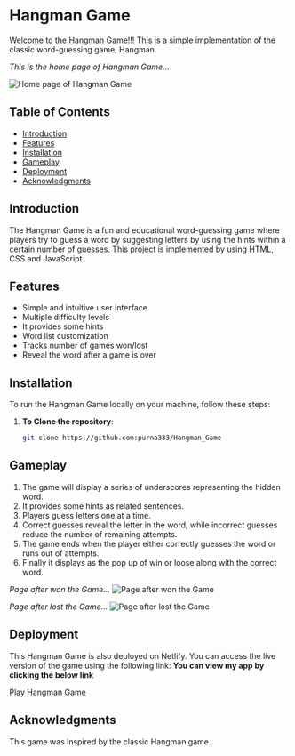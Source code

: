 # Hangman Game

Welcome to the Hangman Game!!! This is a simple implementation of the classic word-guessing game, Hangman.

_This is the home page of Hangman Game..._

![Home page of Hangman Game](https://github.com/purna333/Hangman_Game/blob/master/Assets/SS%20of%20Home%20page.png)

## Table of Contents

- [Introduction](#introduction)
- [Features](#features)
- [Installation](#installation)
- [Gameplay](#gameplay)
- [Deployment](#deployment)
- [Acknowledgments](#acknowledgments)

## Introduction

The Hangman Game is a fun and educational word-guessing game where players try to guess a word by suggesting letters by using the hints within a certain number of guesses. This project is implemented by using HTML, CSS and JavaScript.

## Features

- Simple and intuitive user interface
- Multiple difficulty levels
- It provides some hints
- Word list customization
- Tracks number of games won/lost
- Reveal the word after a game is over

## Installation

To run the Hangman Game locally on your machine, follow these steps:

1. **To Clone the repository**:
    ```bash
    git clone https://github.com:purna333/Hangman_Game
    ```


## Gameplay

1. The game will display a series of underscores representing the hidden word.
2. It provides some hints as related sentences.
2. Players guess letters one at a time.
3. Correct guesses reveal the letter in the word, while incorrect guesses reduce the number of remaining attempts.
4. The game ends when the player either correctly guesses the word or runs out of attempts.
5. Finally it displays as the pop up of win or loose along with the correct word.

_Page after won the Game..._
![Page after won the Game](https://github.com/purna333/Hangman_Game/blob/master/Assets/Page%20after%20won%20game.png)

_Page after lost the Game..._
![Page after lost the Game](https://github.com/purna333/Hangman_Game/blob/master/Assets/Page%20after%20lost%20game.png)


## Deployment

This Hangman Game is also deployed on Netlify. You can access the live version of the game using the following link:
**You can view my app by clicking the below link**

[Play Hangman Game](https://simple-hangmangame.netlify.app/)

## Acknowledgments

This game was inspired by the classic Hangman game.
